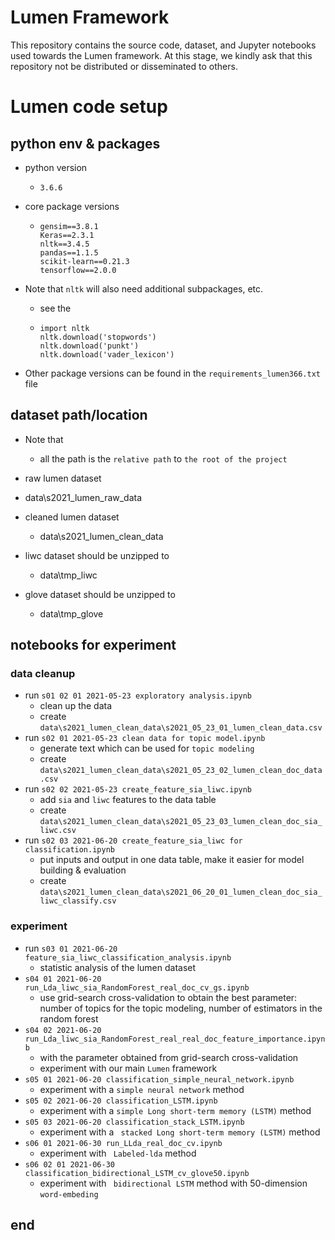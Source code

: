 # Lumen Framework
This repository contains the source code, dataset, and Jupyter notebooks used towards the Lumen framework. At this stage, we kindly ask that this repository not be distributed or disseminated to others.


# Lumen code setup

## python env & packages

- python version

  - `3.6.6`

- core package versions

  - ```
    gensim==3.8.1
    Keras==2.3.1
    nltk==3.4.5
    pandas==1.1.5
    scikit-learn==0.21.3
    tensorflow==2.0.0
    ```

- Note that `nltk` will also need additional subpackages, etc.

  - see the

  - ```
    import nltk
    nltk.download('stopwords')
    nltk.download('punkt')
    nltk.download('vader_lexicon')
    ```

- Other package versions can be found in the `requirements_lumen366.txt` file

## dataset path/location

- Note that

  - all the path is the `relative path` to `the root of the project`

- raw lumen dataset
- data\s2021_lumen_raw_data
- cleaned lumen dataset
  - data\s2021_lumen_clean_data
- liwc dataset should be unzipped to
  - data\tmp_liwc
- glove dataset should be unzipped to
  - data\tmp_glove

## notebooks for experiment

### data cleanup

- run `s01 02 01 2021-05-23 exploratory analysis.ipynb`
  - clean up the data
  - create `data\s2021_lumen_clean_data\s2021_05_23_01_lumen_clean_data.csv`
- run `s02 01 2021-05-23 clean data for topic model.ipynb`
  - generate text which can be used for `topic modeling`
  - create `data\s2021_lumen_clean_data\s2021_05_23_02_lumen_clean_doc_data.csv`
- run `s02 02 2021-05-23 create_feature_sia_liwc.ipynb`
  - add `sia` and `liwc` features to the data table
  - create `data\s2021_lumen_clean_data\s2021_05_23_03_lumen_clean_doc_sia_liwc.csv`
- run `s02 03 2021-06-20 create_feature_sia_liwc for classification.ipynb`
  - put inputs and output in one data table, make it easier for model building & evaluation
  - create `data\s2021_lumen_clean_data\s2021_06_20_01_lumen_clean_doc_sia_liwc_classify.csv`

### experiment

- run `s03 01 2021-06-20 feature_sia_liwc_classification_analysis.ipynb`
  - statistic analysis of the lumen dataset
- `s04 01 2021-06-20 run_Lda_liwc_sia_RandomForest_real_doc_cv_gs.ipynb`
  - use grid-search cross-validation to obtain the best parameter: number of topics for the topic modeling, number of estimators in the random forest
- `s04 02 2021-06-20 run_Lda_liwc_sia_RandomForest_real_real_doc_feature_importance.ipynb`
  - with the parameter obtained from grid-search cross-validation
  - experiment with our main `Lumen` framework
- `s05 01 2021-06-20 classification_simple_neural_network.ipynb`
  - experiment with a `simple neural network` method
- `s05 02 2021-06-20 classification_LSTM.ipynb`
  - experiment with a `simple Long short-term memory (LSTM)` method
- `s05 03 2021-06-20 classification_stack_LSTM.ipynb`
  - experiment with a ` stacked Long short-term memory (LSTM)` method
- `s06 01 2021-06-30 run_LLda_real_doc_cv.ipynb`
  - experiment with ` Labeled-lda` method
- `s06 02 01 2021-06-30 classification_bidirectional_LSTM_cv_glove50.ipynb`
  - experiment with ` bidirectional LSTM` method with 50-dimension `word-embeding`

## end
